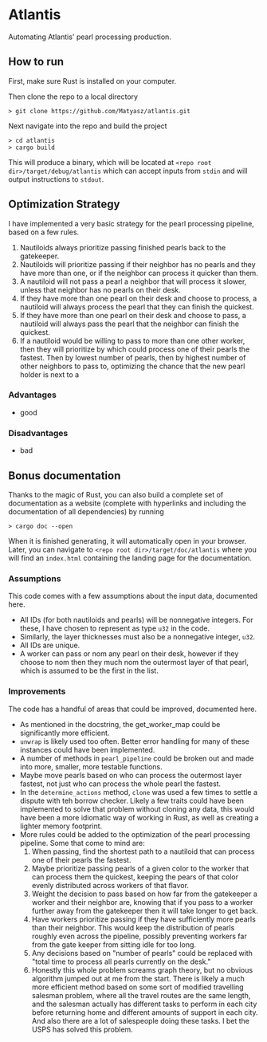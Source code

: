 # Atlantis

Automating Atlantis' pearl processing production.

## How to run

First, make sure Rust is installed on your computer.

Then clone the repo to a local directory

```
> git clone https://github.com/Matyasz/atlantis.git
```

Next navigate into the repo and build the project

```
> cd atlantis
> cargo build
```

This will produce a binary, which will be located at `<repo root dir>/target/debug/atlantis` which can accept inputs from `stdin` and will output instructions to `stdout`.

## Optimization Strategy

I have implemented a very basic strategy for the pearl processing pipeline, based on a few rules.
1. Nautiloids always prioritize passing finished pearls back to the gatekeeper.
2. Nautiloids will prioritize passing if their neighbor has no pearls and they have more than one, or if the neighbor can process it quicker than them.
3. A nautiloid will not pass a pearl a neighbor that will process it slower, unless that neighbor has no pearls on their desk.
4. If they have more than one pearl on their desk and choose to process, a nautiloid will always process the pearl that they can finish the quickest.
5. If they have more than one pearl on their desk and choose to pass, a nautiloid will always pass the pearl that the neighbor can finish the quickest.
6. If a nautiloid would be willing to pass to more than one other worker, then they will prioritize by which could process one of their pearls the fastest. Then by lowest number of pearls, then by highest number of other neighbors to pass to, optimizing the chance that the new pearl holder is next to a


### Advantages

- good

### Disadvantages

- bad


## Bonus documentation

Thanks to the magic of Rust, you can also build a complete set of documentation as a website (complete with hyperlinks and including the documentation of all dependencies) by running

```
> cargo doc --open
```

When it is finished generating, it will automatically open in your browser. Later, you can navigate to `<repo root dir>/target/doc/atlantis` where you will find an `index.html` containing the landing page for the documentation.

### Assumptions

This code comes with a few assumptions about the input data, documented here.

- All IDs (for both nautiloids and pearls) will be nonnegative integers. For these, I have chosen to represent as type `u32` in the code.
- Similarly, the layer thicknesses must also be a nonnegative integer, `u32`.
- All IDs are unique.
- A worker can pass or nom any pearl on their desk, however if they choose to nom then they much nom the outermost layer of that pearl, which is assumed to be the first in the list.

### Improvements

The code has a handful of areas that could be improved, documented here.

- As mentioned in the docstring, the get_worker_map could be significantly more efficient.
- `unwrap` is likely used too often. Better error handling for many of these instances could have been implemented.
- A number of methods in `pearl_pipeline` could be broken out and made into more, smaller, more testable functions.
- Maybe move pearls based on who can process the outermost layer fastest, not just who can process the whole pearl the fastest.
- In the `determine_actions` method, `clone` was used a few times to settle a dispute with teh borrow checker. Likely a few traits could have been implemented to solve that problem without cloning any data, this would have been a more idiomatic way of working in Rust, as well as creating a lighter memory footprint.
- More rules could be added to the optimization of the pearl processing pipeline. Some that come to mind are:
    1. When passing, find the shortest path to a nautiloid that can process one of their pearls the fastest.
    2. Maybe prioritize passing pearls of a given color to the worker that can process them the quickest, keeping the pears of that color evenly distributed across workers of that flavor.
    3. Weight the decision to pass based on how far from the gatekeeper a worker and their neighbor are, knowing that if you pass to a worker further away from the gatekeeper then it will take longer to get back.
    4. Have workers prioritize passing if they have sufficiently more pearls than their neighbor. This would keep the distribution of pearls roughly even across the pipeline, possibly preventing workers far from the gate keeper from sitting idle for too long.
    5. Any decisions based on "number of pearls" could be replaced with "total time to process all pearls currently on the desk."
    6. Honestly this whole problem screams graph theory, but no obvious algorithm jumped out at me from the start. There is likely a much more efficient method based on some sort of modified travelling salesman problem, where all the travel routes are the same length, and the salesman actually has different tasks to perform in each city before returning home and different amounts of support in each city. And also there are a lot of salespeople doing these tasks. I bet the USPS has solved this problem.